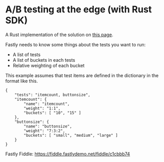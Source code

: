 # A/B testing at the edge (with Rust SDK)

A Rust implementation of the solution on [this page](https://developer.fastly.com/solutions/tutorials/ab-testing/).

Fastly needs to know some things about the tests you want to run:

- A list of tests
- A list of buckets in each tests
- Relative weighting of each bucket

This example assumes that test items are defined in the dictionary in the format like this.

```
{
    "tests": "itemcount, buttonsize",
    "itemcount": {
        "name": "itemcount",
        "weight": "1:1",
        "buckets": [ "10", "15" ]
    },
    "buttonsize": {
        "name": "buttonsize",
        "weight": "7:3:2",
        "buckets": [ "small", "medium", "large" ]
    }
}
```

Fastly Fiddle: https://fiddle.fastlydemo.net/fiddle/c1cbbb74
